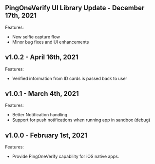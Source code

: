 ## PingOneVerify UI Library Update - December 17th, 2021
Features:
- New selfie capture flow
- Minor bug fixes and UI enhancements

## v1.0.2 - April 16th, 2021
Features:
- Verified information from ID cards is passed back to user  


## v1.0.1 - March 4th, 2021
Features:
- Better Notification handling
- Support for push notifications when running app in sandbox (debug)


## v1.0.0 - February 1st, 2021
Features:
- Provide PingOneVerify capability for iOS native apps.
